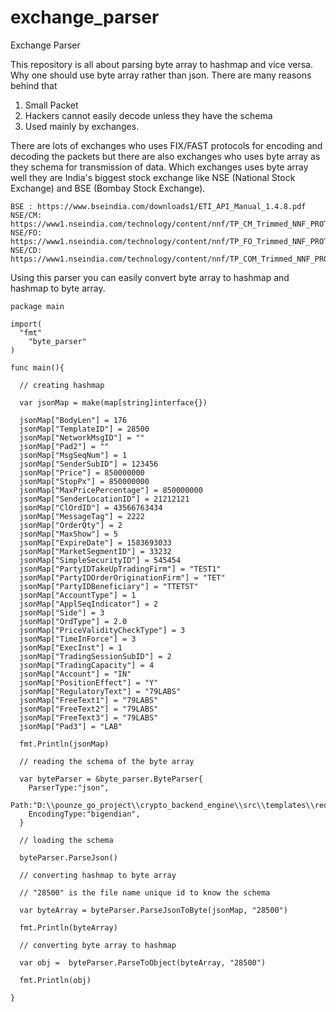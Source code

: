 # exchange_parser
Exchange Parser

This repository is all about parsing byte array to hashmap and vice versa.
Why one should use byte array rather than json. There are many reasons behind that

1) Small Packet
2) Hackers cannot easily decode unless they have the schema
3) Used mainly by exchanges.

There are lots of exchanges who uses FIX/FAST protocols for encoding and decoding the packets but there are also exchanges who uses byte array as they schema for transmission of data. Which exchanges uses byte array well they are India's biggest stock exchange like NSE (National Stock Exchange) and BSE (Bombay Stock Exchange).

    BSE : https://www.bseindia.com/downloads1/ETI_API_Manual_1.4.8.pdf
    NSE/CM: https://www1.nseindia.com/technology/content/nnf/TP_CM_Trimmed_NNF_PROTOCOL_4.1.pdf
    NSE/FO: https://www1.nseindia.com/technology/content/nnf/TP_FO_Trimmed_NNF_PROTOCOL_9.25.pdf
    NSE/CD: https://www1.nseindia.com/technology/content/nnf/TP_COM_Trimmed_NNF_PROTOCOL_1.5.pdf

Using this parser you can easily convert byte array to hashmap and hashmap to byte array.

    package main

    import(
      "fmt"
        "byte_parser"
    )	

    func main(){
    
      // creating hashmap
      
      var jsonMap = make(map[string]interface{})

      jsonMap["BodyLen"] = 176
      jsonMap["TemplateID"] = 28500
      jsonMap["NetworkMsgID"] = ""
      jsonMap["Pad2"] = ""
      jsonMap["MsgSeqNum"] = 1
      jsonMap["SenderSubID"] = 123456
      jsonMap["Price"] = 850000000
      jsonMap["StopPx"] = 850000000
      jsonMap["MaxPricePercentage"] = 850000000
      jsonMap["SenderLocationID"] = 21212121
      jsonMap["ClOrdID"] = 43566763434
      jsonMap["MessageTag"] = 2222
      jsonMap["OrderQty"] = 2
      jsonMap["MaxShow"] = 5
      jsonMap["ExpireDate"] = 1583693033
      jsonMap["MarketSegmentID"] = 33232
      jsonMap["SimpleSecurityID"] = 545454
      jsonMap["PartyIDTakeUpTradingFirm"] = "TEST1"
      jsonMap["PartyIDOrderOriginationFirm"] = "TET"
      jsonMap["PartyIDBeneficiary"] = "TTETST"
      jsonMap["AccountType"] = 1
      jsonMap["ApplSeqIndicator"] = 2
      jsonMap["Side"] = 3
      jsonMap["OrdType"] = 2.0
      jsonMap["PriceValidityCheckType"] = 3
      jsonMap["TimeInForce"] = 3
      jsonMap["ExecInst"] = 1
      jsonMap["TradingSessionSubID"] = 2
      jsonMap["TradingCapacity"] = 4
      jsonMap["Account"] = "IN"
      jsonMap["PositionEffect"] = "Y"
      jsonMap["RegulatoryText"] = "79LABS"
      jsonMap["FreeText1"] = "79LABS"
      jsonMap["FreeText2"] = "79LABS"
      jsonMap["FreeText3"] = "79LABS"
      jsonMap["Pad3"] = "LAB"

      fmt.Println(jsonMap)
    
      // reading the schema of the byte array
      
      var byteParser = &byte_parser.ByteParser{
        ParserType:"json",
        Path:"D:\\pounze_go_project\\crypto_backend_engine\\src\\templates\\request_templates\\json",
        EncodingType:"bigendian",
      }
      
      // loading the schema
      
      byteParser.ParseJson()
    
      // converting hashmap to byte array
      
      // "28500" is the file name unique id to know the schema
      
      var byteArray = byteParser.ParseJsonToByte(jsonMap, "28500")

      fmt.Println(byteArray)
    
      // converting byte array to hashmap
      
      var obj =  byteParser.ParseToObject(byteArray, "28500")

      fmt.Println(obj)

    }

